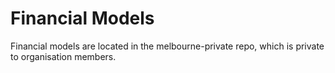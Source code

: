 # Financial Models

Financial models are located in the melbourne-private repo, which is private to organisation members.
